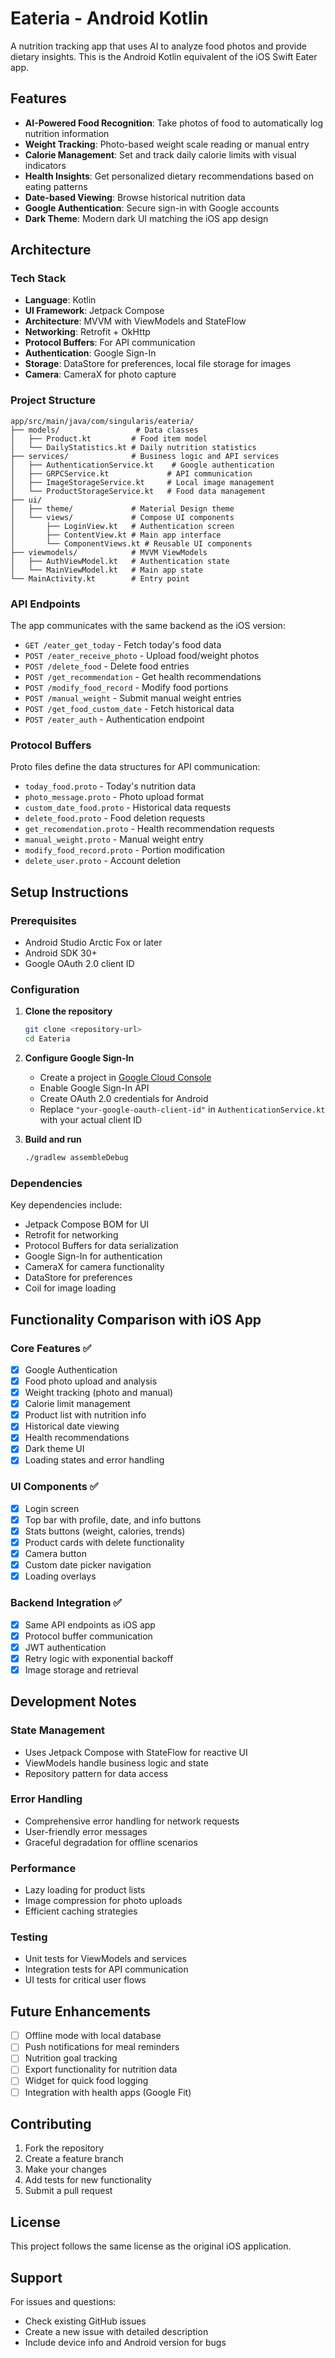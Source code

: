 # Eateria - Android Kotlin

A nutrition tracking app that uses AI to analyze food photos and provide dietary insights. This is the Android Kotlin equivalent of the iOS Swift Eater app.

## Features

- **AI-Powered Food Recognition**: Take photos of food to automatically log nutrition information
- **Weight Tracking**: Photo-based weight scale reading or manual entry
- **Calorie Management**: Set and track daily calorie limits with visual indicators
- **Health Insights**: Get personalized dietary recommendations based on eating patterns
- **Date-based Viewing**: Browse historical nutrition data
- **Google Authentication**: Secure sign-in with Google accounts
- **Dark Theme**: Modern dark UI matching the iOS app design

## Architecture

### Tech Stack
- **Language**: Kotlin
- **UI Framework**: Jetpack Compose
- **Architecture**: MVVM with ViewModels and StateFlow
- **Networking**: Retrofit + OkHttp
- **Protocol Buffers**: For API communication
- **Authentication**: Google Sign-In
- **Storage**: DataStore for preferences, local file storage for images
- **Camera**: CameraX for photo capture

### Project Structure

```
app/src/main/java/com/singularis/eateria/
├── models/                 # Data classes
│   ├── Product.kt         # Food item model
│   └── DailyStatistics.kt # Daily nutrition statistics
├── services/              # Business logic and API services
│   ├── AuthenticationService.kt    # Google authentication
│   ├── GRPCService.kt             # API communication
│   ├── ImageStorageService.kt     # Local image management
│   └── ProductStorageService.kt   # Food data management
├── ui/
│   ├── theme/             # Material Design theme
│   └── views/             # Compose UI components
│       ├── LoginView.kt   # Authentication screen
│       ├── ContentView.kt # Main app interface
│       └── ComponentViews.kt # Reusable UI components
├── viewmodels/            # MVVM ViewModels
│   ├── AuthViewModel.kt   # Authentication state
│   └── MainViewModel.kt   # Main app state
└── MainActivity.kt        # Entry point
```

### API Endpoints

The app communicates with the same backend as the iOS version:

- `GET /eater_get_today` - Fetch today's food data
- `POST /eater_receive_photo` - Upload food/weight photos
- `POST /delete_food` - Delete food entries
- `POST /get_recommendation` - Get health recommendations
- `POST /modify_food_record` - Modify food portions
- `POST /manual_weight` - Submit manual weight entries
- `POST /get_food_custom_date` - Fetch historical data
- `POST /eater_auth` - Authentication endpoint

### Protocol Buffers

Proto files define the data structures for API communication:

- `today_food.proto` - Today's nutrition data
- `photo_message.proto` - Photo upload format
- `custom_date_food.proto` - Historical data requests
- `delete_food.proto` - Food deletion requests
- `get_recomendation.proto` - Health recommendation requests
- `manual_weight.proto` - Manual weight entry
- `modify_food_record.proto` - Portion modification
- `delete_user.proto` - Account deletion

## Setup Instructions

### Prerequisites
- Android Studio Arctic Fox or later
- Android SDK 30+
- Google OAuth 2.0 client ID

### Configuration

1. **Clone the repository**
   ```bash
   git clone <repository-url>
   cd Eateria
   ```

2. **Configure Google Sign-In**
   - Create a project in [Google Cloud Console](https://console.cloud.google.com/)
   - Enable Google Sign-In API
   - Create OAuth 2.0 credentials for Android
   - Replace `"your-google-oauth-client-id"` in `AuthenticationService.kt` with your actual client ID

3. **Build and run**
   ```bash
   ./gradlew assembleDebug
   ```

### Dependencies

Key dependencies include:
- Jetpack Compose BOM for UI
- Retrofit for networking
- Protocol Buffers for data serialization
- Google Sign-In for authentication
- CameraX for camera functionality
- DataStore for preferences
- Coil for image loading

## Functionality Comparison with iOS App

### Core Features ✅
- [x] Google Authentication
- [x] Food photo upload and analysis
- [x] Weight tracking (photo and manual)
- [x] Calorie limit management
- [x] Product list with nutrition info
- [x] Historical date viewing
- [x] Health recommendations
- [x] Dark theme UI
- [x] Loading states and error handling

### UI Components ✅
- [x] Login screen
- [x] Top bar with profile, date, and info buttons
- [x] Stats buttons (weight, calories, trends)
- [x] Product cards with delete functionality
- [x] Camera button
- [x] Custom date picker navigation
- [x] Loading overlays

### Backend Integration ✅
- [x] Same API endpoints as iOS app
- [x] Protocol buffer communication
- [x] JWT authentication
- [x] Retry logic with exponential backoff
- [x] Image storage and retrieval

## Development Notes

### State Management
- Uses Jetpack Compose with StateFlow for reactive UI
- ViewModels handle business logic and state
- Repository pattern for data access

### Error Handling
- Comprehensive error handling for network requests
- User-friendly error messages
- Graceful degradation for offline scenarios

### Performance
- Lazy loading for product lists
- Image compression for photo uploads
- Efficient caching strategies

### Testing
- Unit tests for ViewModels and services
- Integration tests for API communication
- UI tests for critical user flows

## Future Enhancements

- [ ] Offline mode with local database
- [ ] Push notifications for meal reminders
- [ ] Nutrition goal tracking
- [ ] Export functionality for nutrition data
- [ ] Widget for quick food logging
- [ ] Integration with health apps (Google Fit)

## Contributing

1. Fork the repository
2. Create a feature branch
3. Make your changes
4. Add tests for new functionality
5. Submit a pull request

## License

This project follows the same license as the original iOS application.

## Support

For issues and questions:
- Check existing GitHub issues
- Create a new issue with detailed description
- Include device info and Android version for bugs 